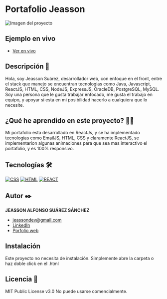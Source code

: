 # Portafolio Jeasson
![Imagen del proyecto](https://github.com/JeassonSuarez/Portafolio/blob/main/src/imagenes/Portada.png?raw=true)

## Ejemplo en vivo
- [Ver en vivo](https://jeassonsuarez.github.io/Portafolio/)
<!-- - [URL-de-la-api](URL-de-la-api)
 -->
## Descripción 📑

Hola, soy Jeasson Suárez, desarrollador web, con enfoque en el front, entre el stack que manejo se encuentran tecnologias como Java, Javascript, ReactJS, HTML, CSS, NodeJS, ExpressJS, OracleDB, PostgreSQL, MySQL. Soy una persona que le gusta trabajar enfocado, me gusta el trabajo en equipo, y apoyar si esta en mi posibilidad hacerlo a cualquiera que lo necesite.

## ¿Qué he aprendido en este proyecto? 🙇🏻 

Mi portafolio esta desarrollado en ReactJs, y se ha implementado tecnologias como EmailJS, HTML, CSS y claramente ReactJS, se implementarion algunas animaciones para que sea mas interactivo el portafolio, y es 100% responsivo.

## Tecnologías 🛠
<!-- Iconos sacados de: https://github.com/hendrasob/badges/blob/master/README.md y https://github.com/alexandresanlim/Badges4-README.md-Profile -->
[![CSS](https://img.shields.io/badge/CSS3-1572B6?style=for-the-badge&logo=css3&logoColor=white)](https://es.wikipedia.org/wiki/CSS)
[![HTML](https://img.shields.io/badge/HTML5-E34F26?style=for-the-badge&logo=html5&logoColor=white)](https://es.wikipedia.org/wiki/HTML)
[![REACT](https://img.shields.io/badge/React-20232A?style=for-the-badge&logo=react&logoColor=61DAFB)](https://es.wikipedia.org/wiki/React)

## Autor ✒️
**JEASSON ALFONSO SUÁREZ SÁNCHEZ**

* [jeassondev@gmail.com](jeassondev@gmail.com)
* [LinkedIn](www.linkedin.com/in/jeassonsuarez)
* [Porfolio web](https://jeassonsuarez.github.io/Portafolio/)

## Instalación 
Este proyecto no necesita de instalación. Simplemente abre la carpeta o haz doble click en el .html
  
## Licencia 📄
MIT Public License v3.0
No puede usarse comencialmente.
